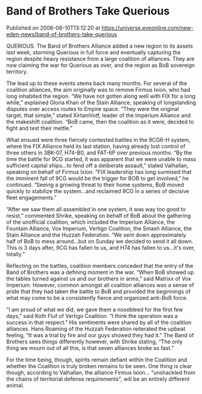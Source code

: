 # Band of Brothers Take Querious
Published on 2006-06-10T13:12:20 at https://universe.eveonline.com/new-eden-news/band-of-brothers-take-querious

QUERIOUS. The Band of Brothers Alliance added a new region to its assets last week, storming Querious in full force and eventually capturing the region despite heavy resistance from a large coalition of alliances. They are now claiming the war for Querious as over, and the region as BoB sovereign territory.

The lead up to these events stems back many months. For several of the coalition alliances, the aim originally was to remove Firmus Ixion, who had long inhabited the region. “We have not gotten along well with FIX for a long while,” explained Gloria Khan of the Stain Alliance, speaking of longstanding disputes over access routes to Empire space. “They were the original target, that simple,” stated XirtamVotf, leader of the Imperium Alliance and the makeshift coalition. “BoB came, then the coalition as it were, decided to fight and test their mettle.” 

What ensued were three fiercely contested battles in the 9CG6-H system, where the FIX Alliance held its last station, having already lost control of three others in 3BK-07, H74-B0, and FAT-6P over previous months. “By the time the battle for 9CG started, it was apparent that we were unable to mass sufficient capital ships…to fend off a deliberate assault,” stated Valhallan, speaking on behalf of Firmus Ixion. “FIX leadership has long surmised that the imminent fall of 9CG would be the trigger for BOB to get involved,” he continued. “Seeing a growing threat to their home systems, BoB moved quickly to stabilize the system…and reclaimed 9CG in a series of decisive fleet engagements.”

“After we saw them all assembled in one system, it was way too good to resist,” commented Shrike, speaking on behalf of BoB about the gathering of the unofficial coalition, which included the Imperium Alliance, the Fountain Alliance, Vox Imperium, Vertigo Coalition, the Smash Alliance, the Stain Alliance and the Huzzah Federation. “We sent down approximately half of BoB to mess around…but on Sunday we decided to send it all down. This is 3 days after, 9CG has fallen to us, and H74 has fallen to us…it's over, totally.”

Reflecting on the battles, coalition members conceded that the entry of the Band of Brothers was a defining moment in the war. “When BoB showed up the tables turned against us and our brothers in arms,” said Matrixx of Vox Imperium. However, common amongst all coalition alliances was a sense of pride that they had taken the battle to BoB and provided the beginnings of what may come to be a consistently fierce and organized anti-BoB force. 

“I am proud of what we did, we gave them a nosebleed for the first few days,” said Koth Fluf of Vertigo Coalition. “I think the operation was a success in that respect.” His sentiments were shared by all of the coalition alliances. Hans Roaming of the Huzzah Federation reiterated the upbeat feeling, “It was a trial by fire and our guys showed they had it.” The Band of Brothers sees things differently however, with Shrike stating, “The only thing we mourn out of all this, is that seven alliances broke so fast.” 

For the time being, though, spirits remain defiant within the Coalition and whether the Coalition is truly broken remains to be seen. One thing is clear though, according to Valhallan, the alliance Firmus Ixion... "unshackled from the chains of territorial defense requirements", will be an entirely different animal.
